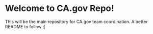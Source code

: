 # Welcome to CA.gov Repo!
This will be the main repository for CA.gov team coordination. 
A better README to follow :) 
